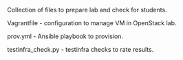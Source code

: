 Collection of files to prepare lab and check for students.


Vagrantfile  - configuration to manage VM in OpenStack lab.

prov.yml - Ansible playbook to provision.

testinfra_check.py - testinfra checks to rate results.
